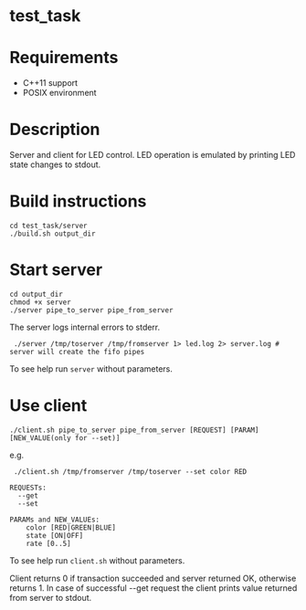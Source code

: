 # test_task

# Requirements
- C++11 support
- POSIX environment

# Description
Server and client for LED control.
LED operation is emulated by printing LED state changes to stdout.

# Build instructions

    cd test_task/server
    ./build.sh output_dir

# Start server
    cd output_dir
    chmod +x server
    ./server pipe_to_server pipe_from_server
    
The server logs internal errors to stderr.

     ./server /tmp/toserver /tmp/fromserver 1> led.log 2> server.log # server will create the fifo pipes

To see help run `server` without parameters.


# Use client
    ./client.sh pipe_to_server pipe_from_server [REQUEST] [PARAM] [NEW_VALUE(only for --set)]
    
e.g. 

     ./client.sh /tmp/fromserver /tmp/toserver --set color RED

    REQUESTs:
      --get
      --set
  
    PARAMs and NEW_VALUEs:
        color [RED|GREEN|BLUE]
        state [ON|OFF]
        rate [0..5]

To see help run `client.sh` without parameters.

Client returns 0 if transaction succeeded and server returned OK, otherwise returns 1.
In case of successful --get request the client prints value returned from server to stdout.
